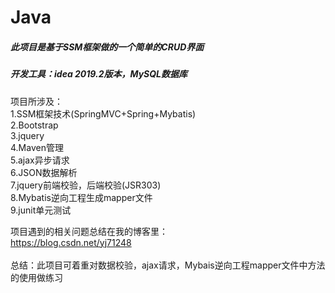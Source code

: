 # Java
##### 此项目是基于SSM框架做的一个简单的CRUD界面
##### 开发工具：idea 2019.2版本，MySQL数据库
项目所涉及：<br>
1.SSM框架技术(SpringMVC+Spring+Mybatis)<br>
2.Bootstrap<br>
3.jquery<br>
4.Maven管理<br>
5.ajax异步请求<br>
6.JSON数据解析<br>
7.jquery前端校验，后端校验(JSR303)<br>
8.Mybatis逆向工程生成mapper文件<br>
9.junit单元测试<br>

项目遇到的相关问题总结在我的博客里：<br>https://blog.csdn.net/yj71248<br>
<br>
总结：此项目可着重对数据校验，ajax请求，Mybais逆向工程mapper文件中方法的使用做练习
